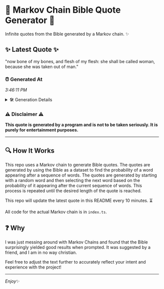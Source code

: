 # 📖 Markov Chain Bible Quote Generator 📖

Infinite quotes from the Bible generated by a Markov chain. ✨

## ✨ Latest Quote ✨
"now bone of my bones, and flesh of my flesh: she shall be called woman, because she was taken out of man."

### ⏰ Generated At
*3:46:11 PM*

<details>
    <summary>🛠️ Generation Details</summary>
    <p>
        <strong>🌱 Seed:</strong> now<br>
        <strong>🔄 Iterations:</strong> 21<br>
        <strong>📜 Context History:</strong><br>[ now ]: bone<br>[ now, bone ]: of<br>[ now, bone, of ]: my<br>[ now, bone, of, my ]: bones,<br>[ now, bone, of, my, bones, ]: and<br>[ now, bone, of, my, bones,, and ]: flesh<br>[ bone, of, my, bones,, and, flesh ]: of<br>[ of, my, bones,, and, flesh, of ]: my<br>[ my, bones,, and, flesh, of, my ]: flesh:<br>[ bones,, and, flesh, of, my, flesh: ]: she<br>[ and, flesh, of, my, flesh:, she ]: shall<br>[ flesh, of, my, flesh:, she, shall ]: be<br>[ of, my, flesh:, she, shall, be ]: called<br>[ my, flesh:, she, shall, be, called ]: woman,<br>[ flesh:, she, shall, be, called, woman, ]: because<br>[ she, shall, be, called, woman,, because ]: she<br>[ shall, be, called, woman,, because, she ]: was<br>[ be, called, woman,, because, she, was ]: taken<br>[ called, woman,, because, she, was, taken ]: out<br>[ woman,, because, she, was, taken, out ]: of<br>[ because, she, was, taken, out, of ]: man.<br>
    </p>
</details>

### ⚠️ Disclaimer ⚠️
**This quote is generated by a program and is not to be taken seriously. It is purely for entertainment purposes.**

---

## 🔍 How It Works

This repo uses a Markov chain to generate Bible quotes. The quotes are generated by using the Bible as a dataset to find the probability of a word appearing after a sequence of words. The quotes are generated by starting with a random word and then selecting the next word based on the probability of it appearing after the current sequence of words. This process is repeated until the desired length of the quote is reached.

This repo will update the latest quote in this README every 10 minutes. ⏳

All code for the actual Markov chain is in `index.ts`.

## ❓ Why

I was just messing around with Markov Chains and found that the Bible surprisingly yielded good results when prompted. 
It was suggested by a friend, and I am in no way christian.

Feel free to adjust the text further to accurately reflect your intent and experience with the project!

---

*Enjoy*✨
